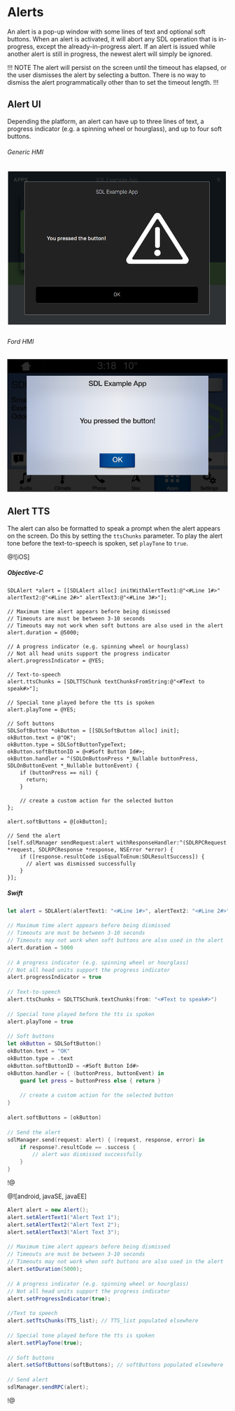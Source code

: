 # Alerts
An alert is a pop-up window with some lines of text and optional soft buttons. When an alert is activated, it will abort any SDL operation that is in-progress, except the already-in-progress alert. If an alert is issued while another alert is still in progress, the newest alert will simply be ignored.

!!! NOTE
The alert will persist on the screen until the timeout has elapsed, or the user dismisses the alert by selecting a button. There is no way to dismiss the alert programmatically other than to set the timeout length.
!!!

## Alert UI
Depending the platform, an alert can have up to three lines of text, a progress indicator (e.g. a spinning wheel or hourglass), and up to four soft buttons.

###### Generic HMI
![Generic - Alert](assets/Generic_alert.png)

###### Ford HMI
![SYNC 3 - Alert](assets/SYNC3_alert.jpg)

## Alert TTS
The alert can also be formatted to speak a prompt when the alert appears on the screen. Do this by setting the `ttsChunks` parameter. To play the alert tone before the text-to-speech is spoken, set `playTone` to `true`.

@![iOS]
##### Objective-C
```objc
SDLAlert *alert = [[SDLAlert alloc] initWithAlertText1:@"<#Line 1#>" alertText2:@"<#Line 2#>" alertText3:@"<#Line 3#>"];

// Maximum time alert appears before being dismissed
// Timeouts are must be between 3-10 seconds
// Timeouts may not work when soft buttons are also used in the alert
alert.duration = @5000;

// A progress indicator (e.g. spinning wheel or hourglass)
// Not all head units support the progress indicator
alert.progressIndicator = @YES;

// Text-to-speech
alert.ttsChunks = [SDLTTSChunk textChunksFromString:@"<#Text to speak#>"];

// Special tone played before the tts is spoken
alert.playTone = @YES;

// Soft buttons
SDLSoftButton *okButton = [[SDLSoftButton alloc] init];
okButton.text = @"OK";
okButton.type = SDLSoftButtonTypeText;
okButton.softButtonID = @<#Soft Button Id#>;
okButton.handler = ^(SDLOnButtonPress *_Nullable buttonPress,  SDLOnButtonEvent *_Nullable buttonEvent) {
    if (buttonPress == nil) {
      return;
    }

    // create a custom action for the selected button
};

alert.softButtons = @[okButton];

// Send the alert
[self.sdlManager sendRequest:alert withResponseHandler:^(SDLRPCRequest *request, SDLRPCResponse *response, NSError *error) {
    if ([response.resultCode isEqualToEnum:SDLResultSuccess]) {
      // alert was dismissed successfully
    }
}];
```

##### Swift
```swift
let alert = SDLAlert(alertText1: "<#Line 1#>", alertText2: "<#Line 2#>", alertText3: "<#Line 3#>")

// Maximum time alert appears before being dismissed
// Timeouts are must be between 3-10 seconds
// Timeouts may not work when soft buttons are also used in the alert
alert.duration = 5000

// A progress indicator (e.g. spinning wheel or hourglass)
// Not all head units support the progress indicator
alert.progressIndicator = true

// Text-to-speech
alert.ttsChunks = SDLTTSChunk.textChunks(from: "<#Text to speak#>")

// Special tone played before the tts is spoken
alert.playTone = true

// Soft buttons
let okButton = SDLSoftButton()
okButton.text = "OK"
okButton.type = .text
okButton.softButtonID = <#Soft Button Id#>
okButton.handler = { (buttonPress, buttonEvent) in
    guard let press = buttonPress else { return }

    // create a custom action for the selected button
}

alert.softButtons = [okButton]

// Send the alert
sdlManager.send(request: alert) { (request, response, error) in
    if response?.resultCode == .success {
        // alert was dismissed successfully
    }
}
```
!@

@![android, javaSE, javaEE]
```java
Alert alert = new Alert();
alert.setAlertText1("Alert Text 1");
alert.setAlertText2("Alert Text 2");
alert.setAlertText3("Alert Text 3");

// Maximum time alert appears before being dismissed
// Timeouts are must be between 3-10 seconds
// Timeouts may not work when soft buttons are also used in the alert
alert.setDuration(5000);

// A progress indicator (e.g. spinning wheel or hourglass)
// Not all head units support the progress indicator
alert.setProgressIndicator(true);

//Text to speech
alert.setTtsChunks(TTS_list); // TTS_list populated elsewhere

// Special tone played before the tts is spoken
alert.setPlayTone(true);

// Soft buttons
alert.setSoftButtons(softButtons); // softButtons populated elsewhere

// Send alert
sdlManager.sendRPC(alert);
```
!@

